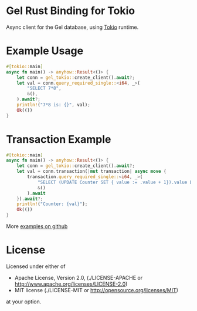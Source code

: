 Gel Rust Binding for Tokio
==========================

Async client for the Gel database, using [Tokio](https://tokio.rs/) runtime.

# Example Usage

```rust
#[tokio::main]
async fn main() -> anyhow::Result<()> {
    let conn = gel_tokio::create_client().await?;
    let val = conn.query_required_single::<i64, _>(
        "SELECT 7*8",
        &(),
    ).await?;
    println!("7*8 is: {}", val);
    Ok(())
}
```

# Transaction Example

```rust
#[tokio::main]
async fn main() -> anyhow::Result<()> {
    let conn = gel_tokio::create_client().await?;
    let val = conn.transaction(|mut transaction| async move {
        transaction.query_required_single::<i64, _>(
            "SELECT (UPDATE Counter SET { value := .value + 1}).value LIMIT 1",
            &()
        ).await
    }).await?;
    println!("Counter: {val}");
    Ok(())
}
```

More [examples on github](https://github.com/edgedb/edgedb-rust/tree/master/gel-tokio/examples)


License
=======


Licensed under either of

* Apache License, Version 2.0,
  (./LICENSE-APACHE or http://www.apache.org/licenses/LICENSE-2.0)
* MIT license (./LICENSE-MIT or http://opensource.org/licenses/MIT)

at your option.

